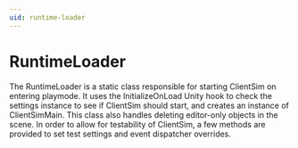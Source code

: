 ```yaml
---
uid: runtime-loader
---
```

# RuntimeLoader
The RuntimeLoader is a static class responsible for starting ClientSim on entering playmode. It uses the InitializeOnLoad Unity hook to check the settings instance to see if ClientSim should start, and creates an instance of ClientSimMain. This class also handles deleting editor-only objects in the scene. In order to allow for testability of ClientSim, a few methods are provided to set test settings and event dispatcher overrides.